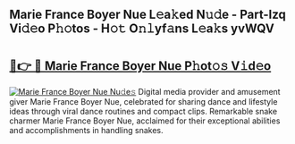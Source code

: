 ## Marie France Boyer Nue L𝚎a𝚔ed N𝚞𝚍e - Part-Izq Vi𝚍𝚎o P𝚑𝚘tos - H𝚘𝚝 O𝚗𝚕yf𝚊ns L𝚎a𝚔s yvWQV

# <h2><a href="http://kf4sgu.oniu.top/?m=Marie+France+Boyer+Nue">🔗👉 🔴 Marie France Boyer Nue P𝚑ot𝚘𝚜 V𝚒d𝚎o</a></h2>

[![Marie France Boyer Nue Nu𝚍e𝚜](https://i.imgur.com/0qMVB7G.gif)](http://kf4sgu.oniu.top/?m=Marie+France+Boyer+Nue)
Digital media provider and amusement giver Marie France Boyer Nue, celebrated for sharing dance and lifestyle ideas through viral dance routines and compact clips. Remarkable snake charmer Marie France Boyer Nue, acclaimed for their exceptional abilities and accomplishments in handling snakes.  
